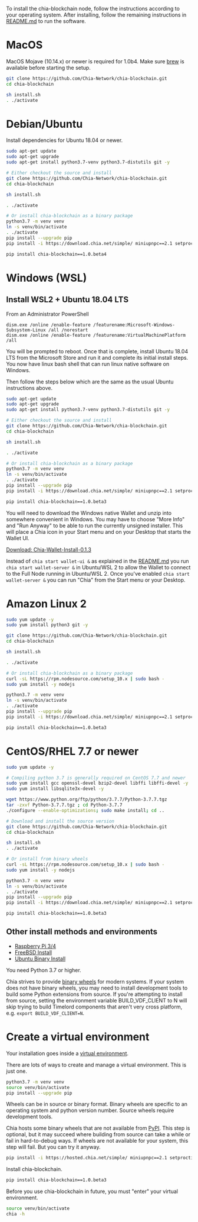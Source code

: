 To install the chia-blockchain node, follow the instructions according to your operating system.
After installing, follow the remaining instructions in [README.md](README.md) to run the software.

# MacOS
MacOS Mojave (10.14.x) or newer is required for 1.0b4.
Make sure [brew](https://brew.sh/) is available before starting the setup.
```bash
git clone https://github.com/Chia-Network/chia-blockchain.git
cd chia-blockchain

sh install.sh
. ./activate
```

# Debian/Ubuntu

Install dependencies for Ubuntu 18.04 or newer.
```bash
sudo apt-get update
sudo apt-get upgrade
sudo apt-get install python3.7-venv python3.7-distutils git -y

# Either checkout the source and install
git clone https://github.com/Chia-Network/chia-blockchain.git
cd chia-blockchain

sh install.sh

. ./activate

# Or install chia-blockchain as a binary package
python3.7 -m venv venv
ln -s venv/bin/activate
. ./activate
pip install --upgrade pip
pip install -i https://download.chia.net/simple/ miniupnpc==2.1 setproctitle==1.1.10 cbor2==5.1.0

pip install chia-blockchain==1.0.beta4
```

# Windows (WSL)
## Install WSL2 + Ubuntu 18.04 LTS

From an Administrator PowerShell
```
dism.exe /online /enable-feature /featurename:Microsoft-Windows-Subsystem-Linux /all /norestart
dism.exe /online /enable-feature /featurename:VirtualMachinePlatform /all
```
You will be prompted to reboot. Once that is complete, install Ubuntu 18.04 LTS from the Microsoft Store and run it and complete its initial install steps. You now have linux bash shell that can run linux native software on Windows.

Then follow the steps below which are the same as the usual Ubuntu instructions above.
```bash
sudo apt-get update
sudo apt-get upgrade
sudo apt-get install python3.7-venv python3.7-distutils git -y

# Either checkout the source and install
git clone https://github.com/Chia-Network/chia-blockchain.git
cd chia-blockchain

sh install.sh

. ./activate

# Or install chia-blockchain as a binary package
python3.7 -m venv venv
ln -s venv/bin/activate
. ./activate
pip install --upgrade pip
pip install -i https://download.chia.net/simple/ miniupnpc==2.1 setproctitle==1.1.10 cbor2==5.1.0

pip install chia-blockchain==1.0.beta3
```
You will need to download the Windows native Wallet and unzip into somewhere convenient in Windows. You may have to choose "More Info" and "Run Anyway" to be able to run the currently unsigned installer. This will place a Chia icon in your Start menu and on your Desktop that starts the Wallet UI.

[Download: Chia-Wallet-Install-0.1.3](https://download.chia.net/beta-1.3-win64-wallet/Chia-Wallet-Install-0.1.3.msi)

Instead of `chia start wallet-ui &` as explained in the [README.md](README.md) you run `chia start wallet-server &` in Ubuntu/WSL 2 to allow the Wallet to connect to the Full Node running in Ubuntu/WSL 2. Once you've enabled `chia start wallet-server &` you can run "Chia" from the Start menu or your Desktop.

# Amazon Linux 2

```bash
sudo yum update -y
sudo yum install python3 git -y

git clone https://github.com/Chia-Network/chia-blockchain.git
cd chia-blockchain

sh install.sh

. ./activate

# Or install chia-blockchain as a binary package
curl -sL https://rpm.nodesource.com/setup_10.x | sudo bash -
sudo yum install -y nodejs

python3.7 -m venv venv
ln -s venv/bin/activate
. ./activate
pip install --upgrade pip
pip install -i https://download.chia.net/simple/ miniupnpc==2.1 setproctitle==1.1.10 cbor2==5.1.0

pip install chia-blockchain==1.0.beta3
```

# CentOS/RHEL 7.7 or newer

```bash
sudo yum update -y

# Compiling python 3.7 is generally required on CentOS 7.7 and newer
sudo yum install gcc openssl-devel bzip2-devel libffi libffi-devel -y
sudo yum install libsqlite3x-devel -y

wget https://www.python.org/ftp/python/3.7.7/Python-3.7.7.tgz
tar -zxvf Python-3.7.7.tgz ; cd Python-3.7.7
./configure --enable-optimizations; sudo make install; cd ..

# Download and install the source version
git clone https://github.com/Chia-Network/chia-blockchain.git
cd chia-blockchain

sh install.sh
. ./activate

# Or install from binary wheels
curl -sL https://rpm.nodesource.com/setup_10.x | sudo bash -
sudo yum install -y nodejs

python3.7 -m venv venv
ln -s venv/bin/activate
. ./activate
pip install --upgrade pip
pip install -i https://download.chia.net/simple/ miniupnpc==2.1 setproctitle==1.1.10 cbor2==5.1.0

pip install chia-blockchain==1.0.beta3
```
## Other install methods and environments
* [Raspberry Pi 3/4](https://github.com/Chia-Network/chia-blockchain/wiki/Raspberry-Pi)
* [FreeBSD Install](https://github.com/Chia-Network/chia-blockchain/wiki/FreeBSD-Install)
* [Ubuntu Binary Install](https://github.com/Chia-Network/chia-blockchain/wiki/Ubuntu-Binary-Install)


You need Python 3.7 or higher.

Chia strives to provide [binary wheels](https://pythonwheels.com/) for modern systems. If your system does not have binary wheels, you may need to install development tools to build some Python extensions from source. If you're attempting to install from source, setting the environment variable BUILD_VDF_CLIENT to N will skip trying to build Timelord components that aren't very cross platform, e.g. `export BUILD_VDF_CLIENT=N`.

# Create a virtual environment

Your installation goes inside a [virtual environment](https://docs.python-guide.org/dev/virtualenvs/).

There are lots of ways to create and manage a virtual environment. This is just one.

```bash
python3.7 -m venv venv
source venv/bin/activate
pip install --upgrade pip
```

Wheels can be in source or binary format. Binary wheels are specific to an operating system and python version number. Source wheels require development tools.

Chia hosts some binary wheels that are not available from [PyPI](https://pypi.org/). This step is optional, but it may succeed where building from source can take a while or fail in hard-to-debug ways. If wheels are not available for your system, this step will fail. But you can try it anyway.

```bash
pip install -i https://hosted.chia.net/simple/ miniupnpc==2.1 setproctitle==1.1.10 cbor2==5.1.0
```

Install chia-blockchain.

```bash
pip install chia-blockchain==1.0.beta3
```

Before you use chia-blockchain in future, you must "enter" your virtual environment.

```bash
source venv/bin/activate
chia -h
```